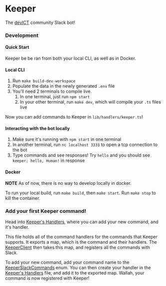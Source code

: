 # Keeper

The [devICT](https://devict.org) community Slack bot!

### Development

#### Quick Start

Keeper be be ran from both your local CLI, as well as in Docker.

#### Local CLI

1. Run `make build-dev-workspace`
2. Populate the data in the newly generated `.env` file
3. You'll need 2 terminals to compile live.
    1. In one terminal, just run `npm start`
    2. In your other terminal, run `make dev`, which will compile your `.ts` files live

Now you can add commands to Keeper in `lib/handlers/keeper.ts`!

#### Interacting with the bot locally

1. Make sure it's running with `npm start` in one terminal
2. In another terminal, run `nc localhost 3333` to open a tcp connection to the bot
3. Type commands and see responses! Try `hello` and you should see `keeper: hello, Human!` in response

#### Docker

**NOTE** As of now, there is no way to develop locally in docker.

To run your local build, run `make build`, then `make start`.
Run `make stop` to kill the container.

### Add your first Keeper command!

Head into [Keeper's Handlers](./src/lib/handlers/keeper.ts), where you can add your new command, and it's handler.

This file holds all of the command handlers for the commands that Keeper supports. It exports a map, which is the command and their handlers. The [KeeperClient](./src/lib/clients/keeper.ts) then takes this map, and registers all the commands with Slack.

To add your new command, add your command name to the [KeeperSlackCommands](./src/types/clients/keeper.ts) enum. You can then create your handler in the [Keeper's Handlers](./src/lib/handlers/keeper.ts) file, and add it to the exported map. Wallah, your command is now registered with Keeper!